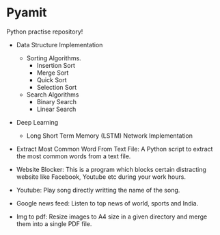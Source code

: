 # Pyamit
Python practise repository!


- Data Structure Implementation
  - Sorting Algorithms.
    - Insertion Sort
    - Merge Sort
    - Quick Sort
    - Selection Sort
  - Search Algorithms
    - Binary Search
    - Linear Search

- Deep Learning
  - Long Short Term Memory (LSTM) Network Implementation

- Extract Most Common Word From Text File: A Python script to extract the most common words from a text file.

- Website Blocker: This is a program which blocks certain distracting website like Facebook, Youtube etc during your work hours.

- Youtube: Play song directly writting the name of the song.

- Google news feed: Listen to top news of world, sports and India.

- Img to pdf: Resize images to A4 size in a given directory and merge them into a single PDF file.

